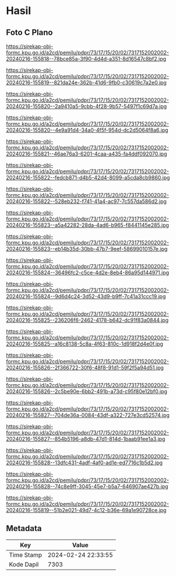 # Hasil

## Foto C Plano

https://sirekap-obj-formc.kpu.go.id/a2cd/pemilu/pdpr/73/17/15/20/02/7317152002002-20240216-155818--78bce85a-3f90-4d4d-a351-8d16547c8bf2.jpg

https://sirekap-obj-formc.kpu.go.id/a2cd/pemilu/pdpr/73/17/15/20/02/7317152002002-20240216-155819--821da24e-362b-41d6-9fb0-c30619c7a2e0.jpg

https://sirekap-obj-formc.kpu.go.id/a2cd/pemilu/pdpr/73/17/15/20/02/7317152002002-20240216-155820--2a9410a5-9cbb-4f28-9b57-5497f1c69d7a.jpg

https://sirekap-obj-formc.kpu.go.id/a2cd/pemilu/pdpr/73/17/15/20/02/7317152002002-20240216-155820--4e9a91d4-34a0-4f5f-954d-dc2d5064f8a6.jpg

https://sirekap-obj-formc.kpu.go.id/a2cd/pemilu/pdpr/73/17/15/20/02/7317152002002-20240216-155821--46ae76a3-6201-4caa-a435-fa4ddf092070.jpg

https://sirekap-obj-formc.kpu.go.id/a2cd/pemilu/pdpr/73/17/15/20/02/7317152002002-20240216-155822--fedcb871-d4b5-42d4-8099-a5cda8cb9860.jpg

https://sirekap-obj-formc.kpu.go.id/a2cd/pemilu/pdpr/73/17/15/20/02/7317152002002-20240216-155822--528eb232-f741-41a4-ac97-7c557da586d2.jpg

https://sirekap-obj-formc.kpu.go.id/a2cd/pemilu/pdpr/73/17/15/20/02/7317152002002-20240216-155823--a5a42282-28da-4ad6-b965-f8441145e285.jpg

https://sirekap-obj-formc.kpu.go.id/a2cd/pemilu/pdpr/73/17/15/20/02/7317152002002-20240216-155823--eb14b35d-30bb-47b7-9eef-58699010157e.jpg

https://sirekap-obj-formc.kpu.go.id/a2cd/pemilu/pdpr/73/17/15/20/02/7317152002002-20240216-155824--36496fc2-c5ce-4d2e-8eb4-86a95d144971.jpg

https://sirekap-obj-formc.kpu.go.id/a2cd/pemilu/pdpr/73/17/15/20/02/7317152002002-20240216-155824--9d6d4c24-3d52-43d9-b9ff-7c41a31ccc19.jpg

https://sirekap-obj-formc.kpu.go.id/a2cd/pemilu/pdpr/73/17/15/20/02/7317152002002-20240216-155825--236206f6-2462-4178-b642-dc91f83a0844.jpg

https://sirekap-obj-formc.kpu.go.id/a2cd/pemilu/pdpr/73/17/15/20/02/7317152002002-20240216-155825--a16c8138-5c8a-4f63-810c-1d918f2d4e0f.jpg

https://sirekap-obj-formc.kpu.go.id/a2cd/pemilu/pdpr/73/17/15/20/02/7317152002002-20240216-155826--2f366722-30f6-48f8-91d1-59f2f5a94d51.jpg

https://sirekap-obj-formc.kpu.go.id/a2cd/pemilu/pdpr/73/17/15/20/02/7317152002002-20240216-155826--2c5be90e-6bb2-491b-a73d-c95f80e12bf0.jpg

https://sirekap-obj-formc.kpu.go.id/a2cd/pemilu/pdpr/73/17/15/20/02/7317152002002-20240216-155827--704de36a-0084-43df-a322-727e3cd52574.jpg

https://sirekap-obj-formc.kpu.go.id/a2cd/pemilu/pdpr/73/17/15/20/02/7317152002002-20240216-155827--854b5196-a8db-47d1-814d-1baab91ee1a3.jpg

https://sirekap-obj-formc.kpu.go.id/a2cd/pemilu/pdpr/73/17/15/20/02/7317152002002-20240216-155828--13dfc431-4adf-4af0-ad1e-ed7716c1b5d2.jpg

https://sirekap-obj-formc.kpu.go.id/a2cd/pemilu/pdpr/73/17/15/20/02/7317152002002-20240216-155828--74c8e9ff-3045-45e7-b5a7-646907ae427b.jpg

https://sirekap-obj-formc.kpu.go.id/a2cd/pemilu/pdpr/73/17/15/20/02/7317152002002-20240216-155819--51b2e021-49d7-4c12-b36e-69a1e90728ce.jpg


## Metadata

| Key        | Value               |
| ---------- | ------------------- |
| Time Stamp | 2024-02-24 22:33:55 |
| Kode Dapil | 7303                |



